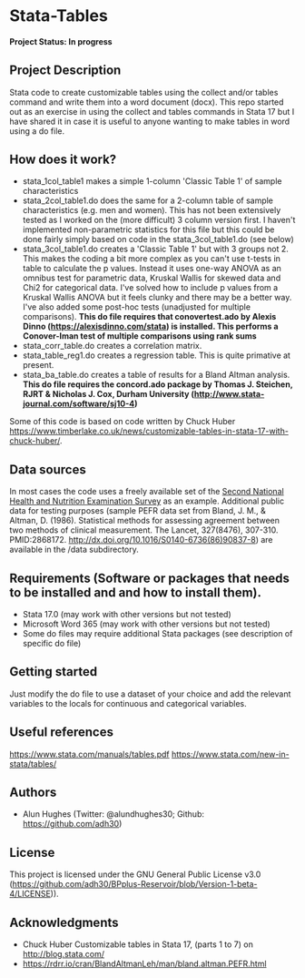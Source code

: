 # Stata-Tables
#### Project Status: In progress

## Project Description
Stata code to create customizable tables using the collect and/or tables command and write them into a word document (docx). This repo started out as an exercise in using the collect and tables commands in Stata 17 but I have shared it in case it is useful to anyone wanting to make tables in word using a do file.

## How does it work?
* stata_1col_table1 makes a simple 1-column 'Classic Table 1' of sample characteristics
* stata_2col_table1.do does the same for a 2-column table of sample characteristics (e.g. men and women). This has not been extensively tested as I worked on the (more difficult) 3 column version first. I haven't implemented non-parametric statistics for this file but this could be done fairly simply based on code in the stata_3col_table1.do (see below)
* stata_3col_table1.do creates a 'Classic Table 1' but with 3 groups not 2. This makes the coding a bit more complex as you can't use t-tests in table to calculate the p values. Instead it uses one-way ANOVA as an omnibus test for parametric data, Kruskal Wallis for skewed data and Chi2 for categorical data. I've solved how to include p values from a Kruskal Wallis ANOVA but it feels clunky and there may be a better way. I've also added some post-hoc tests (unadjusted for multiple comparisons). **This do file requires that conovertest.ado by Alexis Dinno (https://alexisdinno.com/stata) is installed. This performs a Conover-Iman test of multiple comparisons using rank sums**
* stata_corr_table.do creates a correlation matrix. 
* stata_table_reg1.do creates a regression table. This is quite primative at present.
* stata_ba_table.do creates a table of results for a Bland Altman analysis. **This do file requires the concord.ado package by Thomas J. Steichen, RJRT & Nicholas J. Cox, Durham University (http://www.stata-journal.com/software/sj10-4)**

Some of this code is based on code written by Chuck Huber https://www.timberlake.co.uk/news/customizable-tables-in-stata-17-with-chuck-huber/. 

## Data sources
In most cases the code uses a freely available set of the [Second National Health and Nutrition Examination Survey](https://www.stata-press.com/data/r17/nhanes2l) as an example. 
Additional public data for testing purposes (sample PEFR data set from Bland, J. M., & Altman, D. (1986). Statistical methods for assessing agreement between two methods of clinical measurement. The Lancet, 327(8476), 307-310. PMID:2868172. http://dx.doi.org/10.1016/S0140-6736(86)90837-8) are available in the /data subdirectory. 

## Requirements (Software or packages that needs to be installed and and how to install them).
* Stata 17.0 (may work with other versions but not tested)
* Microsoft Word 365 (may work with other versions but not tested)
* Some do files may require additional Stata packages (see description of specific do file)

## Getting started
Just modify the do file to use a dataset of your choice and add the relevant variables to the locals for continuous and categorical variables. 

## Useful references
https://www.stata.com/manuals/tables.pdf
https://www.stata.com/new-in-stata/tables/

## Authors
* Alun Hughes (Twitter: @alundhughes30; Github: https://github.com/adh30)

## License
This project is licensed under the GNU General Public License v3.0 (https://github.com/adh30/BPplus-Reservoir/blob/Version-1-beta-4/LICENSE)).

## Acknowledgments
* Chuck Huber Customizable tables in Stata 17, (parts 1 to 7) on http://blog.stata.com/
* https://rdrr.io/cran/BlandAltmanLeh/man/bland.altman.PEFR.html 
